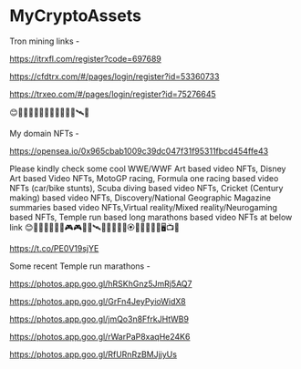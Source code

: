 # MyCryptoAssets

Tron mining links -

https://itrxfl.com/register?code=697689

https://cfdtrx.com/#/pages/login/register?id=53360733

https://trxeo.com/#/pages/login/register?id=75276645

😊🌹🌸🌻💮💜🧡💙💚💛💖💝🛰🌌

My domain NFTs -

https://opensea.io/0x965cbab1009c39dc047f31f95311fbcd454ffe43


Please kindly check some cool WWE/WWF Art based video NFTs, Disney Art based Video NFTs, MotoGP racing, Formula one racing based video NFTs (car/bike stunts), Scuba diving based video NFTs, Cricket (Century making) based video NFTs, Discovery/National Geographic Magazine summaries based video NFTs,Virtual reality/Mixed reality/Neurogaming based NFTs, Temple run based long marathons based video NFTs at below link
😊🌹💙🧡💚💜💝🎮🎮🦋💡🛰📡🐋🐬🌸🌺🏵🌻🏃‍♂️🏃‍♀️🖥📺💖
 
https://t.co/PE0V19sjYE


Some recent Temple run marathons -

https://photos.app.goo.gl/hRSKhGnz5JmRj5AQ7

https://photos.app.goo.gl/GrFn4JeyPyioWidX8

https://photos.app.goo.gl/jmQo3n8FfrkJHtWB9

https://photos.app.goo.gl/rWarPaP8xaqHe24K6

https://photos.app.goo.gl/RfURnRzBMJjjyUs







